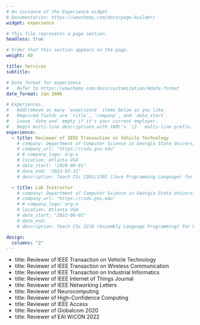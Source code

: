 ```yaml
---
# An instance of the Experience widget.
# Documentation: https://wowchemy.com/docs/page-builder/
widget: experience

# This file represents a page section.
headless: true

# Order that this section appears on the page.
weight: 60

title: Services
subtitle:

# Date format for experience
#   Refer to https://wowchemy.com/docs/customization/#date-format
date_format: Jan 2006

# Experiences.
#   Add/remove as many `experience` items below as you like.
#   Required fields are `title`, `company`, and `date_start`.
#   Leave `date_end` empty if it's your current employer.
#   Begin multi-line descriptions with YAML's `|2-` multi-line prefix.
experience:
  - title: Reviewer of IEEE Transaction on Vehicle Technology
    # company: Department of Computer Science in Georgia State University (GSU)
    # company_url: "https://csds.gsu.edu"
    # # company_logo: org-x
    # location: Atlanta USA
    # date_start: "2020-09-01"
    # date_end: "2022-05-31"
    # description: Teach CSc 1301/1302 (Java Programming Language) for Undergraduate Students.

  - title: Lab Instructor
    # company: Department of Computer Science in Georgia State University (GSU)
    # company_url: "https://csds.gsu.edu"
    # # company_logo: org-x
    # location: Atlanta USA
    # date_start: "2022-06-01"
    # date_end:
    # description: Teach CSc 3210 (Assembly Language Programming) for Undergraduate Students.

design:
  columns: "2"
---
```


- title: Reviewer of IEEE Transaction on Vehicle Technology
- title: Reviewer of IEEE Transaction on Wireless Communication
- title: Reviewer of IEEE Transaction on Industrial Informatics
- title: Reviewer of IEEE Internet of Things Journal
- title: Reviewer of IEEE Networking Letters
- title: Reviewer of Neurocomputing
- title: Reviewer of High-Confidence Computing
- title: Reviewer of IEEE Access
- title: Reviewer of Globalcom 2020
- title: Reviewer of EAI WiCON 2022
